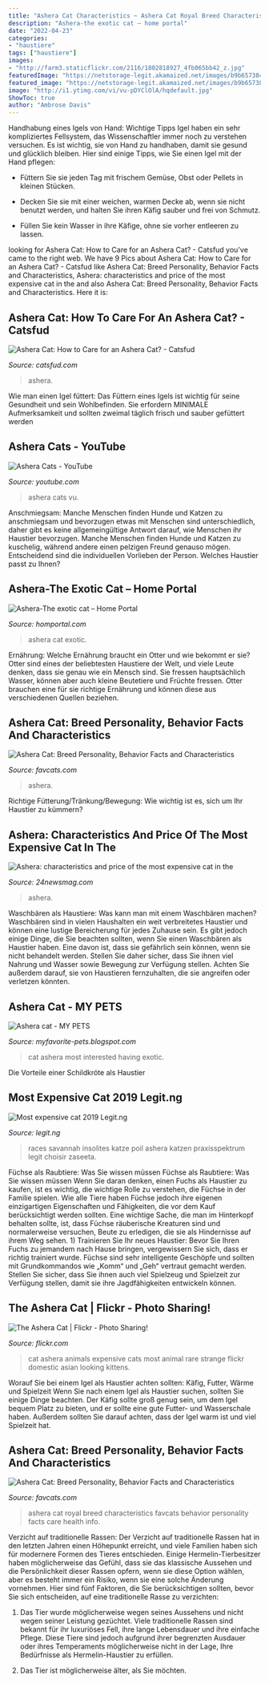 ```yaml
---
title: "Ashera Cat Characteristics ~ Ashera Cat Royal Breed Characteristics Favcats Behavior Personality Facts Care Health Info"
description: "Ashera-the exotic cat – home portal"
date: "2022-04-23"
categories:
- "haustiere"
tags: ["haustiere"]
images:
- "http://farm3.staticflickr.com/2116/1802818927_4fb065bb42_z.jpg"
featuredImage: "https://netstorage-legit.akamaized.net/images/b9b6573843cb64cb.jpg?imwidth=900"
featured_image: "https://netstorage-legit.akamaized.net/images/b9b6573843cb64cb.jpg?imwidth=900"
image: "http://i1.ytimg.com/vi/vu-pDYClOlA/hqdefault.jpg"
ShowToc: true
author: "Ambrose Davis"
---
```



Handhabung eines Igels von Hand: Wichtige Tipps
Igel haben ein sehr kompliziertes Fellsystem, das Wissenschaftler immer noch zu verstehen versuchen. Es ist wichtig, sie von Hand zu handhaben, damit sie gesund und glücklich bleiben. Hier sind einige Tipps, wie Sie einen Igel mit der Hand pflegen:
- Füttern Sie sie jeden Tag mit frischem Gemüse, Obst oder Pellets in kleinen Stücken.

- Decken Sie sie mit einer weichen, warmen Decke ab, wenn sie nicht benutzt werden, und halten Sie ihren Käfig sauber und frei von Schmutz.

- Füllen Sie kein Wasser in ihre Käfige, ohne sie vorher entleeren zu lassen.

	

		
looking for Ashera Cat: How to Care for an Ashera Cat? - Catsfud you've came to the right web. We have 9 Pics about Ashera Cat: How to Care for an Ashera Cat? - Catsfud like Ashera Cat: Breed Personality, Behavior Facts and Characteristics, Ashera: characteristics and price of the most expensive cat in the and also Ashera Cat: Breed Personality, Behavior Facts and Characteristics. Here it is:
		
    
## Ashera Cat: How To Care For An Ashera Cat? - Catsfud

<img loading=lazy src="https://catsfud.com/wp-content/uploads/2019/03/cat-ashera-300x200.jpg" onerror="this.onerror=null;this.src='https://tse4.mm.bing.net/th?id=OIP.pDm2blqKCdrEVXxgGsTL7QAAAA&amp;pid=15.1';" alt="Ashera Cat: How to Care for an Ashera Cat? - Catsfud">

_Source: catsfud.com_

>ashera. 

	

Wie man einen Igel füttert: Das Füttern eines Igels ist wichtig für seine Gesundheit und sein Wohlbefinden. Sie erfordern MINIMALE Aufmerksamkeit und sollten zweimal täglich frisch und sauber gefüttert werden

    
## Ashera Cats - YouTube

<img loading=lazy src="http://i1.ytimg.com/vi/vu-pDYClOlA/hqdefault.jpg" onerror="this.onerror=null;this.src='https://tse2.mm.bing.net/th?id=OIP.3Ef85MK_YW0lQpZ9YL1c9AHaFj&amp;pid=15.1';" alt="Ashera Cats - YouTube">

_Source: youtube.com_

>ashera cats vu. 

	

Anschmiegsam: Manche Menschen finden Hunde und Katzen zu anschmiegsam und bevorzugen etwas mit
Menschen sind unterschiedlich, daher gibt es keine allgemeingültige Antwort darauf, wie Menschen ihr Haustier bevorzugen. Manche Menschen finden Hunde und Katzen zu kuschelig, während andere einen pelzigen Freund genauso mögen. Entscheidend sind die individuellen Vorlieben der Person. Welches Haustier passt zu Ihnen?

    
## Ashera-The Exotic Cat – Home Portal

<img loading=lazy src="https://homportal.com/wp-content/uploads/cache/Ashera-1vljgdoa2erh1yasul0pjdxdm3gq1i7y4s930hrr1d98.png" onerror="this.onerror=null;this.src='https://tse4.mm.bing.net/th?id=OIP.BQuBrIv4-Z2KTFRYIpGIqAHaEK&amp;pid=15.1';" alt="Ashera-The exotic cat – Home Portal">

_Source: homportal.com_

>ashera cat exotic. 

	

Ernährung: Welche Ernährung braucht ein Otter und wie bekommt er sie?
Otter sind eines der beliebtesten Haustiere der Welt, und viele Leute denken, dass sie genau wie ein Mensch sind. Sie fressen hauptsächlich Wasser, können aber auch kleine Beutetiere und Früchte fressen. Otter brauchen eine für sie richtige Ernährung und können diese aus verschiedenen Quellen beziehen.

    
## Ashera Cat: Breed Personality, Behavior Facts And Characteristics

<img loading=lazy src="https://favcats.com/wp-content/uploads/ashera-cat-care-300x215.jpg" onerror="this.onerror=null;this.src='https://tse3.mm.bing.net/th?id=OIP.8BoSEX7jHaUKGFar7Lb36QAAAA&amp;pid=15.1';" alt="Ashera Cat: Breed Personality, Behavior Facts and Characteristics">

_Source: favcats.com_

>ashera. 

	

Richtige Fütterung/Tränkung/Bewegung: Wie wichtig ist es, sich um Ihr Haustier zu kümmern?

    
## Ashera: Characteristics And Price Of The Most Expensive Cat In The

<img loading=lazy src="https://24newsmag.com/wp-content/uploads/2021/03/Ashera.jpg" onerror="this.onerror=null;this.src='https://tse4.mm.bing.net/th?id=OIP.ZJKr1ZhUHMun7HH0jiQydwHaFz&amp;pid=15.1';" alt="Ashera: characteristics and price of the most expensive cat in the">

_Source: 24newsmag.com_

>ashera. 

	

Waschbären als Haustiere: Was kann man mit einem Waschbären machen?
Waschbären sind in vielen Haushalten ein weit verbreitetes Haustier und können eine lustige Bereicherung für jedes Zuhause sein. Es gibt jedoch einige Dinge, die Sie beachten sollten, wenn Sie einen Waschbären als Haustier haben. Eine davon ist, dass sie gefährlich sein können, wenn sie nicht behandelt werden. Stellen Sie daher sicher, dass Sie ihnen viel Nahrung und Wasser sowie Bewegung zur Verfügung stellen. Achten Sie außerdem darauf, sie von Haustieren fernzuhalten, die sie angreifen oder verletzen könnten.

    
## Ashera Cat - MY PETS

<img loading=lazy src="http://1.bp.blogspot.com/-bOPoL77UiFM/T64bSQjYv2I/AAAAAAAAA0s/9swY38Ev-c0/s1600/images.jpg" onerror="this.onerror=null;this.src='https://tse2.mm.bing.net/th?id=OIP.iRwT85VEU59aZP78KP1nJgAAAA&amp;pid=15.1';" alt="Ashera cat - MY PETS">

_Source: myfavorite-pets.blogspot.com_

>cat ashera most interested having exotic. 

	

Die Vorteile einer Schildkröte als Haustier

    
## Most Expensive Cat 2019 Legit.ng

<img loading=lazy src="https://netstorage-legit.akamaized.net/images/b9b6573843cb64cb.jpg?imwidth=900" onerror="this.onerror=null;this.src='https://tse2.mm.bing.net/th?id=OIP.95whCHN2fqNol-ni3Hb6pgHaHa&amp;pid=15.1';" alt="Most expensive cat 2019 Legit.ng">

_Source: legit.ng_

>races savannah insolites katze poil ashera katzen praxisspektrum legit choisir zaseeta. 

	

Füchse als Raubtiere: Was Sie wissen müssen
Füchse als Raubtiere: Was Sie wissen müssen
Wenn Sie daran denken, einen Fuchs als Haustier zu kaufen, ist es wichtig, die wichtige Rolle zu verstehen, die Füchse in der Familie spielen. Wie alle Tiere haben Füchse jedoch ihre eigenen einzigartigen Eigenschaften und Fähigkeiten, die vor dem Kauf berücksichtigt werden sollten. Eine wichtige Sache, die man im Hinterkopf behalten sollte, ist, dass Füchse räuberische Kreaturen sind und normalerweise versuchen, Beute zu erledigen, die sie als Hindernisse auf ihrem Weg sehen. 1) Trainieren Sie Ihr neues Haustier: Bevor Sie Ihren Fuchs zu jemandem nach Hause bringen, vergewissern Sie sich, dass er richtig trainiert wurde. Füchse sind sehr intelligente Geschöpfe und sollten mit Grundkommandos wie „Komm“ und „Geh“ vertraut gemacht werden. Stellen Sie sicher, dass Sie ihnen auch viel Spielzeug und Spielzeit zur Verfügung stellen, damit sie ihre Jagdfähigkeiten entwickeln können.

    
## The Ashera Cat | Flickr - Photo Sharing!

<img loading=lazy src="http://farm3.staticflickr.com/2116/1802818927_4fb065bb42_z.jpg" onerror="this.onerror=null;this.src='https://tse3.mm.bing.net/th?id=OIP.d-5qARAkLzf0EHkWIKBLCwAAAA&amp;pid=15.1';" alt="The Ashera Cat | Flickr - Photo Sharing!">

_Source: flickr.com_

>cat ashera animals expensive cats most animal rare strange flickr domestic asian looking kittens. 

	

Worauf Sie bei einem Igel als Haustier achten sollten: Käfig, Futter, Wärme und Spielzeit
Wenn Sie nach einem Igel als Haustier suchen, sollten Sie einige Dinge beachten. Der Käfig sollte groß genug sein, um dem Igel bequem Platz zu bieten, und er sollte eine gute Futter- und Wasserschale haben. Außerdem sollten Sie darauf achten, dass der Igel warm ist und viel Spielzeit hat.

    
## Ashera Cat: Breed Personality, Behavior Facts And Characteristics

<img loading=lazy src="https://favcats.com/wp-content/uploads/ashera-cat-breed.jpg" onerror="this.onerror=null;this.src='https://tse3.mm.bing.net/th?id=OIP.i-tJwDtjqbu2BPgvc3mv9AHaE7&amp;pid=15.1';" alt="Ashera Cat: Breed Personality, Behavior Facts and Characteristics">

_Source: favcats.com_

>ashera cat royal breed characteristics favcats behavior personality facts care health info. 

	

Verzicht auf traditionelle Rassen:
Der Verzicht auf traditionelle Rassen hat in den letzten Jahren einen Höhepunkt erreicht, und viele Familien haben sich für modernere Formen des Tieres entschieden. Einige Hermelin-Tierbesitzer haben möglicherweise das Gefühl, dass sie das klassische Aussehen und die Persönlichkeit dieser Rassen opfern, wenn sie diese Option wählen, aber es besteht immer ein Risiko, wenn sie eine solche Änderung vornehmen. Hier sind fünf Faktoren, die Sie berücksichtigen sollten, bevor Sie sich entscheiden, auf eine traditionelle Rasse zu verzichten:
1. Das Tier wurde möglicherweise wegen seines Aussehens und nicht wegen seiner Leistung gezüchtet. Viele traditionelle Rassen sind bekannt für ihr luxuriöses Fell, ihre lange Lebensdauer und ihre einfache Pflege. Diese Tiere sind jedoch aufgrund ihrer begrenzten Ausdauer oder ihres Temperaments möglicherweise nicht in der Lage, Ihre Bedürfnisse als Hermelin-Haustier zu erfüllen.

2. Das Tier ist möglicherweise älter, als Sie möchten.

